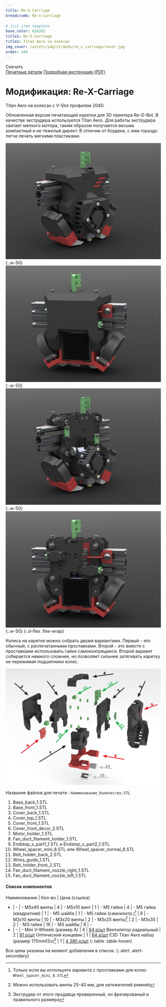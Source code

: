 ```yaml
---
title: Re-X-Carriage
breadcrumb: Re-X-Carriage

# list item template
base_color: 626262
title1: Re-X-Carriage
title2: Titan Aero на колесах
img_cover: /assets/img/v1/mods/re_x_carriage/cover.jpg
order: 100
---
```


<div class="submenu active">
    <div class="content">
        <span class="title">Скачать <i class="fa fa-download"></i></span>
        <div class="links">
            <a href="https://github.com/NickRimmer/RedBot/tree/master/printers/re_d_bot_v1/mods/re_x_carriage/" target="_blank">Печатные детали</a>
            <a href="https://github.com/NickRimmer/RedBot/raw/master/printers/re_d_bot_v1/mods/re_x_carriage/Assembly-Ru.pdf" target="_blank">Подробная инструкция (PDF)</a>
        </div>
    </div>
</div>

# Модификация: Re-X-Carriage
Titan Aero на колесах с V-Slot профилем 2040.

Обновленная версия печатающей каретки для 3D принтера Re-D-Bot. В качестве экструдера используется Titan Aero. Для работы экструдера хватает мелкого мотора, таким образом получается весьма компактный и не тяжелый директ. В отличии от боудена, с ним гораздо легче печать мягкими пластиками.

![](/assets/img/v1/mods/re_x_carriage/01.JPG){:.w-50}
![](/assets/img/v1/mods/re_x_carriage/02.JPG){:.w-50}
![](/assets/img/v1/mods/re_x_carriage/03.JPG){:.w-50}
![](/assets/img/v1/mods/re_x_carriage/04.JPG){:.w-50}
{:.d-flex .flex-wrap}

Колеса на каретке можно собрать двумя вариантами. Первый - это обычный, с распечатанными проставками. Второй - это вместе с проставками использовать гайки самоконтрящиеся. Второй вариант собирается немного сложнее, но позволяет сильнее затягивать каретку не пережимая подшипники колес.

![](/assets/img/v1/mods/re_x_carriage/05.jpg)

Название файлов для печати : `Наименование_Количество.STL`

1. Base_back_1.STL
2. Base_front_1.STL
3. Cover_back_1.STL
4. Cover_top_1.STL
5. Cover_front_1.STL
6. Cover_front_decor_3.STL
7. Motor_holder_1.STL
8. Fan_duct_filament_holder_1.STL
9. Endstop_x_part1_1.STL и Endstop_x_part2_1.STL
10. Wheel_spacer_mini_8.STL или Wheel_spacer_normal_8.STL
11. Belt_holder_back_2.STL
12. Wires_guide_1.STL
13. Belt_holder_front_2.STL
14. Fan_duct_filament_nozzle_right_1.STL
15. Fan_duct_filament_nozzle_left_1.STL

#### Список компонентов

Наименование | Кол-во | Цена (ссылка)
- | - | -
М5x40 винты | 4 | -
М5x10 винт | 1 | -
М5 гайки | 4 |  -
М5 гайка (квадратная) | 1 | -
М5 шайба | 1 | -
М5 гайки (самоконтр.)[^self_locked_nuts] | 8 | -
M3x10 винты | 10 | -
M3x20 винты | 2 | -
M3x25 винты[^tensioners] | 2 | -
M3x35 | 2 | -
M3 гайки | 16 | -
М3 шайбы | 8 | -
- | - | -
Mini V-Wheels (размер А) | 4 | [64 р/шт](http://ali.pub/2iwcf6)
Вентилятор радиальный | 2 | [81 р/шт](http://ali.pub/2iwcfr)
Оптический концевик | 1 | [64 р/шт](http://ali.pub/2iwci3)
E3D Titan Aero набор (размер 175mm12v)[^titan] | 1 | [4 380 р/шт](http://ali.pub/2iwckt)
{:.table .table-hover}

Все цены указаны на момент добавления в список.
{:.alert .alert-secondary}

 [^self_locked_nuts]: Только если вы испольуете варианта с проставками для колес `Wheel_spacer_mini_8.STL`
 [^tensioners]: Можно использовать винты 25-40 мм, для натяжителей ремней
 [^titan]: Экструдер от этого продавца проверенный, он фрезерованый и правильного размера